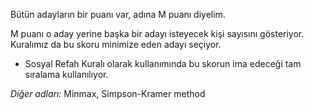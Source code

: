 Bütün adayların bir puanı var, adına M puanı diyelim.

M puanı o aday yerine başka bir adayı isteyecek kişi sayısını gösteriyor. Kuralımız da bu skoru minimize eden adayı seçiyor.

- Sosyal Refah Kuralı olarak kullanımında bu skorun ima edeceği tam sıralama kullanılıyor.

*Diğer adları:* Minmax, Simpson-Kramer method